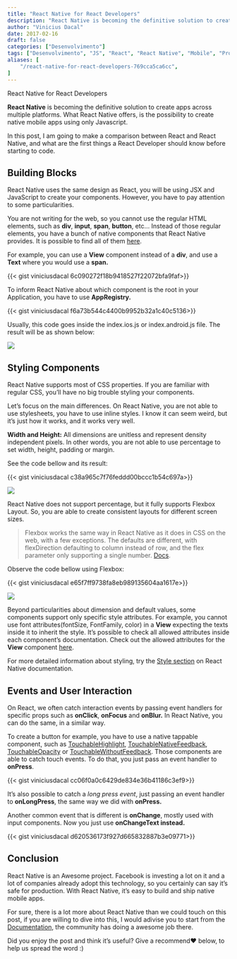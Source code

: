 ```yaml
---
title: "React Native for React Developers"
description: "React Native is becoming the definitive solution to create apps across multiple platforms. What React Native offers, is the possibility to create native mobile apps using only Javascript..."
author: "Vinicius Dacal"
date: 2017-02-16
draft: false
categories: ["Desenvolvimento"]
tags: ["Desenvolvimento", "JS", "React", "React Native", "Mobile", "Programação Funcional"]
aliases: [
    "/react-native-for-react-developers-769cca5ca6cc",
]
---
```


React Native for React Developers

**React Native** is becoming the definitive solution to create apps across multiple platforms. What React Native offers, is the possibility to create native mobile apps using only Javascript.

In this post, I am going to make a comparison between React and React Native, and what are the first things a React Developer should know before starting to code.

## Building Blocks

React Native uses the same design as React, you will be using JSX and JavaScript to create your components. However, you have to pay attention to some particularities.

You are not writing for the web, so you cannot use the regular HTML elements, such as **div**, **input**, **span**, **button**, etc… Instead of those regular elements, you have a bunch of native components that React Native provides. It is possible to find all of them [here](https://facebook.github.io/react-native/docs/activityindicator.html).

For example, you can use a **View** component instead of a **div**, and use a **Text** where you would use a **span.**

{{< gist viniciusdacal 6c090272f18b9418527f22072bfa9faf>}}

To inform React Native about which component is the root in your Application, you have to use **AppRegistry.**

{{< gist viniciusdacal f6a73b544c4400b9952b32a1c40c5136>}}

Usually, this code goes inside the index.ios.js or index.android.js file. The result will be as shown below:

![](https://cdn-images-1.medium.com/max/2000/1*lpr7JI-vbC7c74mFroPkFw.png)

## Styling Components

React Native supports most of CSS properties. If you are familiar with regular CSS, you’ll have no big trouble styling your components.

Let’s focus on the main differences. On React Native, you are not able to use stylesheets, you have to use inline styles. I know it can seem weird, but it’s just how it works, and it works very well.

**Width and Height:** All dimensions are unitless and represent density independent pixels. In other words, you are not able to use percentage to set width, height, padding or margin.

See the code bellow and its result:

{{< gist viniciusdacal c38a965c7f76feddd00bccc1b54c697a>}}

![](https://cdn-images-1.medium.com/max/2000/1*Y62wFQmj9nNckXN-hAeHyw.png)

React Native does not support percentage, but it fully supports Flexbox Layout. So, you are able to create consistent layouts for different screen sizes.

> Flexbox works the same way in React Native as it does in CSS on the web, with a few exceptions. The defaults are different, with flexDirection defaulting to column instead of row, and the flex parameter only supporting a single number. [Docs](https://facebook.github.io/react-native/docs/flexbox.html#content).

Observe the code bellow using Flexbox:

{{< gist viniciusdacal e65f7ff9738fa8eb989135604aa1617e>}}

![](https://cdn-images-1.medium.com/max/2000/1*3246_lb--lwol9KyvKssAw.png)

Beyond particularities about dimension and default values, some components support only specific style attributes. For example, you cannot use font attributes(fontSize, FontFamily, color) in a **View** expecting the texts inside it to inherit the style. It’s possible to check all allowed attributes inside each component’s documentation. Check out the allowed attributes for the **View** component [here](https://facebook.github.io/react-native/docs/view.html#style).

For more detailed information about styling, try the [Style section](https://facebook.github.io/react-native/docs/style.html) on React Native documentation.

## Events and User Interaction

On React, we often catch interaction events by passing event handlers for specific props such as **onClick**, **onFocus** and **onBlur.** In React Native, you can do the same, in a similar way.

To create a button for example, you have to use a native tappable component, such as [TouchableHighlight](https://facebook.github.io/react-native/docs/touchablehighlight.html), [TouchableNativeFeedback](https://facebook.github.io/react-native/docs/touchablenativefeedback.html), [TouchableOpacity](https://facebook.github.io/react-native/docs/touchableopacity.html) or [TouchableWithoutFeedback](https://facebook.github.io/react-native/docs/touchablewithoutfeedback.html). Those components are able to catch touch events. To do that, you just pass an event handler to **onPress**.

{{< gist viniciusdacal cc06f0a0c6429de834e36b41186c3ef9>}}

It’s also possible to catch a *long press event*, just passing an event handler to **onLongPress**, the same way we did with **onPress.**

Another common event that is different is **onChange**, mostly used with input components. Now you just use **onChangeText instead.**

{{< gist viniciusdacal d620536173f927d665832887b3e09771>}}

## Conclusion

React Native is an Awesome project. Facebook is investing a lot on it and a lot of companies already adopt this technology, so you certainly can say it’s safe for production. With React Native, it’s easy to build and ship native mobile apps.

For sure, there is a lot more about React Native than we could touch on this post, if you are willing to dive into this, I would adivise you to start from the [Documentation](http://facebook.github.io/react-native/docs/getting-started.html), the community has doing a awesome job there.

Did you enjoy the post and think it’s useful? Give a recommend❤️ below, to help us spread the word :)

